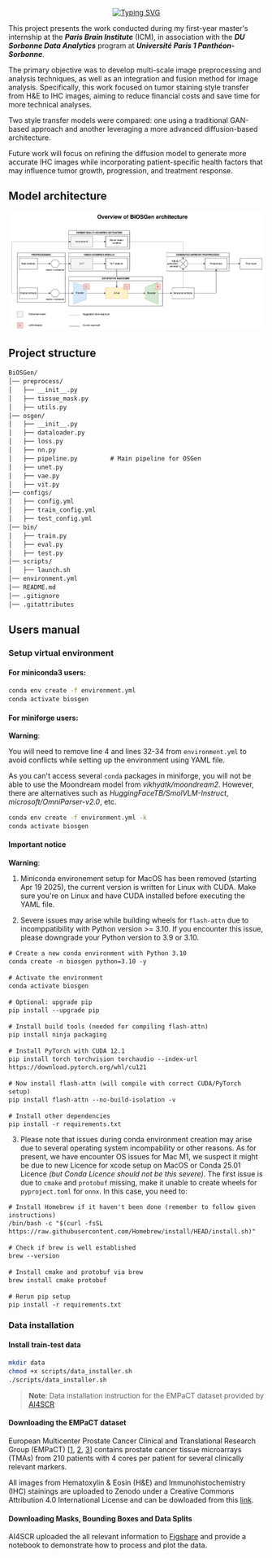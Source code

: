 <div align="center">
  
  <a href="#"><img src="https://readme-typing-svg.herokuapp.com?font=Fira+Code&duration=3000&pause=1000&color=00FF00&center=true&vCenter=true&width=435&lines=BiOSGen&size=40" alt="Typing SVG" /></a>
</div>

This project presents the work conducted during my first-year master's internship at the ***Paris Brain Institute*** (ICM), in association with the ***DU Sorbonne Data Analytics*** program at ***Université Paris 1 Panthéon-Sorbonne***.

The primary objective was to develop multi-scale image preprocessing and analysis techniques, as well as an integration and fusion method for image analysis. Specifically, this work focused on tumor staining style transfer from H&E to IHC images, aiming to reduce financial costs and save time for more technical analyses.

Two style transfer models were compared: one using a traditional GAN-based approach and another leveraging a more advanced diffusion-based architecture.

Future work will focus on refining the diffusion model to generate more accurate IHC images while incorporating patient-specific health factors that may influence tumor growth, progression, and treatment response.

## Model architecture
<div align="center">

  <img src="assets/diagram.png" alt="architecture" width="750"/>

</div>

## Project structure
```txt
BiOSGen/
│── preprocess/            
│   ├── __init__.py              
│   ├── tissue_mask.py      
│   ├── utils.py  
│── osgen/                   
│   ├── __init__.py             
│   ├── dataloader.py   
│   ├── loss.py
│   ├── nn.py
│   ├── pipeline.py         # Main pipeline for OSGen
│   ├── unet.py
│   ├── vae.py
│   ├── vit.py      
│── configs/               
│   ├── config.yml
│   ├── train_config.yml          
│   ├── test_config.yml        
│── bin/                
│   ├── train.py           
│   ├── eval.py
│   ├── test.py     
│── scripts/                
│   ├── launch.sh     
│── environment.yml
│── README.md               
│── .gitignore  
│── .gitattributes             
```

## Users manual
### Setup virtual environment
#### For miniconda3 users:
```bash
conda env create -f environment.yml
conda activate biosgen
```
#### For miniforge users:
**Warning**:

You will need to remove line 4 and lines 32-34 from `environment.yml` to avoid conflicts while setting up the environment using YAML file. 

As you can't access several `conda` packages in miniforge, you will not be able to use the Moondream model from *vikhyatk/moondream2*. However, there are alternatives such as *HuggingFaceTB/SmolVLM-Instruct*, *microsoft/OmniParser-v2.0*, etc. 

```bash
conda env create -f environment.yml -k
conda activate biosgen
```

#### Important notice
**Warning**:

1. Miniconda environement setup for MacOS has been removed (starting Apr 19 2025), the current version is written for Linux with CUDA. Make sure you're on Linux and have CUDA installed before executing the YAML file. 

2. Severe issues may arise while building wheels for `flash-attn` due to incomppatibility with Python version >= 3.10. If you encounter this issue, please downgrade your Python version to 3.9 or 3.10.
```shell
# Create a new conda environment with Python 3.10
conda create -n biosgen python=3.10 -y

# Activate the environment
conda activate biosgen

# Optional: upgrade pip
pip install --upgrade pip

# Install build tools (needed for compiling flash-attn)
pip install ninja packaging

# Install PyTorch with CUDA 12.1
pip install torch torchvision torchaudio --index-url https://download.pytorch.org/whl/cu121

# Now install flash-attn (will compile with correct CUDA/PyTorch setup)
pip install flash-attn --no-build-isolation -v

# Install other dependencies
pip install -r requirements.txt
```

3. Please note that issues during conda environment creation may arise due to several operating system incompability or other reasons. As for present, we have encounter OS issues for Mac M1, we suspect it might be due to new Licence for xcode setup on MacOS or Conda 25.01 Licence *(but Conda Licence should not be this severe)*. The first issue is due to `cmake` and `protobuf` missing, make it unable to create wheels for `pyproject.toml` for `onnx`. In this case, you need to:

```shell
# Install Homebrew if it haven't been done (remember to follow given instructions)
/bin/bash -c "$(curl -fsSL https://raw.githubusercontent.com/Homebrew/install/HEAD/install.sh)"

# Check if brew is well established
brew --version

# Install cmake and protobuf via brew
brew install cmake protobuf

# Rerun pip setup
pip install -r requirements.txt
```


### Data installation

#### Install train-test data

```bash
mkdir data
chmod +x scripts/data_installer.sh
./scripts/data_installer.sh
```

>**Note**: Data installation instruction for the EMPaCT dataset provided by [AI4SCR](https://github.com/AI4SCR/VirtualMultiplexer)
#### Downloading the EMPaCT dataset 

European Multicenter Prostate Cancer Clinical and Translational Research Group (EMPaCT) [[1](https://www.sciencedirect.com/science/article/pii/S0022534712029710), [2](https://www.sciencedirect.com/science/article/pii/S2405456917300020), [3](https://www.frontiersin.org/journals/oncology/articles/10.3389/fonc.2020.00246/full)] contains prostate cancer tissue microarrays (TMAs) from 210 patients with 4 cores per patient for several clinically relevant markers.

All images from Hematoxylin & Eosin (H&E) and Immunohistochemistry (IHC) stainings are uploaded to Zenodo under a Creative Commons Attribution 4.0 International License and can be dowloaded from this [link](https://zenodo.org/records/10066853).

#### Downloading Masks, Bounding Boxes and Data Splits

AI4SCR uploaded the all relevant information to [Figshare]( https://figshare.com/projects/VirtualMultiplexer/230498) and 
provide a notebook to demonstrate how to process and plot the data.
